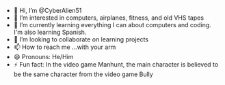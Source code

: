 - 👋 Hi, I’m @CyberAlien51
- 👀 I’m interested in computers, airplanes, fitness, and old VHS tapes
- 🌱 I’m currently learning everything I can about computers and coding. I'm also learning Spanish.
- 💞️ I’m looking to collaborate on learning projects
- 📫 How to reach me ...with your arm
- 😄 Pronouns: He/Him
- ⚡ Fun fact: In the video game Manhunt, the main character is believed to be the same character from the video game Bully

<!---
CyberAlien51/CyberAlien51 is a ✨ special ✨ repository because its `README.md` (this file) appears on your GitHub profile.
You can click the Preview link to take a look at your changes.
--->
